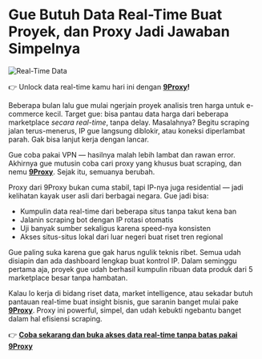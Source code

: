 # Gue Butuh Data Real-Time Buat Proyek, dan Proxy Jadi Jawaban Simpelnya

![Real-Time Data](https://www.scylladb.com/wp-content/uploads/real-time-data-diagram.png)

👉 Unlock data real-time kamu hari ini dengan **[9Proxy](https://the9proxy.short.gy/github-homepage-lily555)!**

Beberapa bulan lalu gue mulai ngerjain proyek analisis tren harga untuk e-commerce kecil. Target gue: bisa pantau data harga dari beberapa marketplace *secara real-time*, tanpa delay. Masalahnya? Begitu scraping jalan terus-menerus, IP gue langsung diblokir, atau koneksi diperlambat parah. Gak bisa lanjut kerja dengan lancar.

Gue coba pakai VPN — hasilnya malah lebih lambat dan rawan error. Akhirnya gue mutusin coba cari proxy yang khusus buat scraping, dan nemu **[9Proxy](https://the9proxy.short.gy/github-pricing-lily555)**. Sejak itu, semuanya berubah.

Proxy dari 9Proxy bukan cuma stabil, tapi IP-nya juga residential — jadi kelihatan kayak user asli dari berbagai negara. Gue jadi bisa:
- Kumpulin data real-time dari beberapa situs tanpa takut kena ban
- Jalanin scraping bot dengan IP rotasi otomatis
- Uji banyak sumber sekaligus karena speed-nya konsisten
- Akses situs-situs lokal dari luar negeri buat riset tren regional

Gue paling suka karena gue gak harus ngulik teknis ribet. Semua udah disiapin dan ada dashboard lengkap buat kontrol IP. Dalam seminggu pertama aja, proyek gue udah berhasil kumpulin ribuan data produk dari 5 marketplace besar tanpa hambatan.

Kalau lo kerja di bidang riset data, market intelligence, atau sekadar butuh pantauan real-time buat insight bisnis, gue saranin banget mulai pake **[9Proxy](https://the9proxy.short.gy/github-homepage-lily555)**. Proxy ini powerful, simpel, dan udah kebukti ngebantu banget dalam hal efisiensi scraping.

👉 **[Coba sekarang dan buka akses data real-time tanpa batas pakai 9Proxy](https://the9proxy.short.gy/github-pricing-lily555)**
